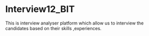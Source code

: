 # Interview12_BIT
This is interview analyser platform which allow us to interview the candidates based on their skills ,experiences.
